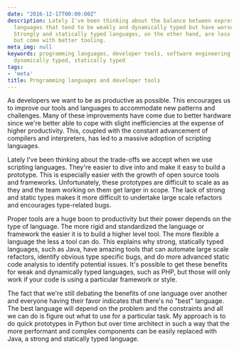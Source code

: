 ```yaml
---
date: "2016-12-17T00:00:00Z"
description: Lately I've been thinking about the balance between expressive scripting
  languages that tend to be weakly and dynamically typed but have worse tool support.
  Strongly and statically typed languages, on the other hand, are less expressive
  but come with better tooling.
meta_img: null
keywords: programming languages, developer tools, software engineering, strong, weak,
  dynamically typed, statically typed
tags:
- 'meta'
title: Programming languages and developer tools
---
```


As developers we want to be as productive as possible. This encourages us to improve our tools and languages to accommodate new patterns and challenges. Many of these improvements have come due to better hardware since we're better able to cope with slight inefficiencies at the expense of higher productivity. This, coupled with the constant advancement of compilers and interpreters, has led to a massive adoption of scripting languages.

Lately I've been thinking about the trade-offs we accept when we use scripting languages. They're easier to dive into and make it easy to build a prototype. This is especially easier with the growth of open source tools and frameworks.  Unfortunately, these prototypes are difficult to scale as as they and the team working on them get larger in scope. The lack of strong and static types makes it more difficult to undertake large scale refactors and encourages type-related bugs.

Proper tools are a huge boon to productivity but their power depends on the type of language. The more rigid and standardized the language or framework the easier it is to build a higher level tool. The more flexible a language the less a tool can do. This explains why strong, statically typed languages, such as Java, have amazing tools that can automate large scale refactors, identify obvious type specific bugs, and do more advanced static code analysis to identify potential issues. It's possible to get these benefits for weak and dynamically typed languages, such as PHP, but those will only work if your code is using a particular framework or style.

The fact that we're still debating the benefits of one language over another and everyone having their favor indicates that there's no "best" language. The best language will depend on the problem and the constraints and all we can do is figure out what to use for a particular task. My approach is to do quick prototypes in Python but over time architect in such a way that the more performant and complex components can be easily replaced with Java, a strong and statically typed language.
